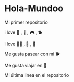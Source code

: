 # Hola-Mundoo

Mi primer repositorio

i love :hamburger: , :cinema: , :video_game: , :dog2:

i love :woman_playing_handball: , :cold_face: , :musical_note:

Me gusta pasear con mi :dog2: 

Me gusta viajar en :car:

Mi última linea en el repositorio
 
